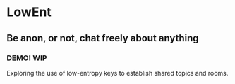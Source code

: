 # LowEnt
## Be anon, or not, chat freely about anything
### DEMO! WIP
Exploring the use of low-entropy keys to establish shared topics and rooms.